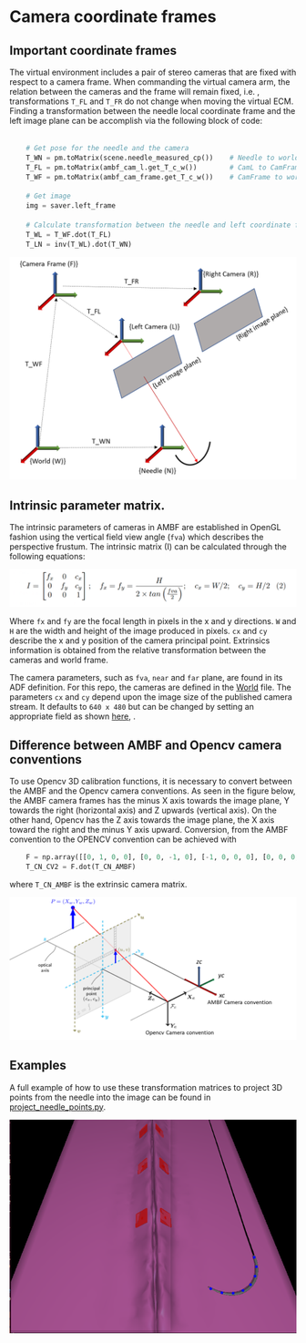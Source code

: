 # Camera coordinate frames



## Important coordinate frames

The virtual environment includes a pair of stereo cameras that are fixed with respect to a camera frame. When commanding the virtual camera arm, the relation between the cameras and the frame will remain fixed, i.e. , transformations `T_FL` and `T_FR` do not change when moving the virtual ECM.  Finding a transformation between the needle local coordinate frame and the left image plane can be accomplish via the following block of code:

```python

  	# Get pose for the needle and the camera
    T_WN = pm.toMatrix(scene.needle_measured_cp())    # Needle to world
    T_FL = pm.toMatrix(ambf_cam_l.get_T_c_w())        # CamL to CamFrame
    T_WF = pm.toMatrix(ambf_cam_frame.get_T_c_w())    # CamFrame to world
    
    # Get image
    img = saver.left_frame

   	# Calculate transformation between the needle and left coordinate frames
    T_WL = T_WF.dot(T_FL)
    T_LN = inv(T_WL).dot(T_WN)
```


<img src="./figures/camera_frames.png" width="600" />

## Intrinsic parameter matrix.

The intrinsic parameters of cameras in AMBF are established in OpenGL fashion using the vertical field view angle (`fva`) which describes the perspective frustum. The intrinsic matrix (I) can be calculated through the following equations: 

<img src="./figures/intrinsic_camera_matrix.png" />

Where `fx` and `fy` are the focal length in pixels in the x and y directions. `W` and `H` are the width and height of the image produced in pixels. `cx` and `cy` describe the x and y position of the camera principal point. Extrinsics information is obtained from the relative transformation between the cameras and world frame. 


The camera parameters, such as `fva`, `near` and `far` plane, are found in its ADF definition. For this repo, the cameras are defined in the [World](./../ADF/world/world_stereo.yaml) file. The parameters `cx` and `cy` depend upon the image size of the published camera stream. It defaults to `640 x 480` but can be changed by setting an appropriate field as shown [here](https://github.com/collaborative-robotics/surgical_robotics_challenge/blob/master/ADF/world/world_stereo.yaml#L57), .

## Difference between AMBF and Opencv camera conventions 

To use Opencv 3D calibration functions, it is necessary to convert between the AMBF and the Opencv camera conventions. As seen in the figure below, the AMBF camera frames has the minus X axis towards the image plane, Y towards the right (horizontal axis) and Z upwards (vertical axis). On the other hand, Opencv has the Z axis towards the image plane, the X axis toward the right and the minus Y axis upward. Conversion, from the AMBF convention to the OPENCV convention can be achieved with

````python
    F = np.array([[0, 1, 0, 0], [0, 0, -1, 0], [-1, 0, 0, 0], [0, 0, 0, 1]])
    T_CN_CV2 = F.dot(T_CN_AMBF)
````
where `T_CN_AMBF` is the extrinsic camera matrix.


<img src="./figures/camera_convention.png" width="640"  />


## Examples

A full example of how to use these transformation matrices to project 3D points from the needle into the image can be found in [project_needle_points.py](./../scripts/surgical_robotics_challenge/examples/project_needle_pts.py). 

<img src="./figures/project_img_pts.png" width="640"  />


